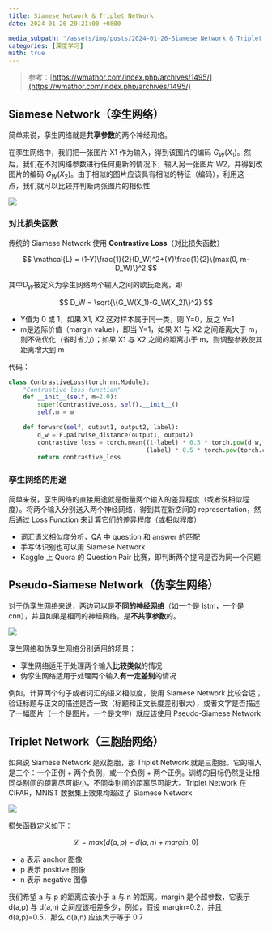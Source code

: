 ```yaml
---
title: Siamese Network & Triplet NetWork
date: 2024-01-26 20:21:00 +0800

media_subpath: "/assets/img/posts/2024-01-26-Siamese Network & Triplet NetWork"
categories: [深度学习]
math: true
---
```


> 参考：[https://wmathor.com/index.php/archives/1495/](https://wmathor.com/index.php/archives/1495/)

## Siamese Network（孪生网络）

简单来说，孪生网络就是**共享参数**的两个神经网络。

在孪生网络中，我们把一张图片 X1 作为输入，得到该图片的编码 $G_W(X_1)$。然后，我们在不对网络参数进行任何更新的情况下，输入另一张图片 W2，并得到改图片的编码 $G_W(X_2)$。由于相似的图片应该具有相似的特征（编码），利用这一点，我们就可以比较并判断两张图片的相似性

![](ls.png)

### 对比损失函数

传统的 Siamese Network 使用 **Contrastive Loss**（对比损失函数）

$$
\mathcal{L} = (1-Y)\frac{1}{2}(D_W)^2+(Y)\frac{1}{2}\{max(0, m-D_W)\}^2
$$

其中$D_W$被定义为孪生网络两个输入之间的欧氏距离，即

$$
D_W = \sqrt{\{G_W(X_1)-G_W(X_2)\}^2}
$$

-  Y值为 0 或 1，如果 X1, X2 这对样本属于同一类，则 Y=0，反之 Y=1
- m是边际价值（margin value），即当 Y=1，如果 X1 与 X2 之间距离大于 m，则不做优化（省时省力）；如果 X1 与 X2 之间的距离小于 m，则调整参数使其距离增大到 m

代码：

```python
class ContrastiveLoss(torch.nn.Module):
    "Contrastive loss function"
    def __init__(self, m=2.0):
        super(ContrastiveLoss, self).__init__()
        self.m = m
            
    def forward(self, output1, output2, label):
        d_w = F.pairwise_distance(output1, output2)
        contrastive_loss = torch.mean((1-label) * 0.5 * torch.pow(d_w, 2) +
                                      (label) * 0.5 * torch.pow(torch.clamp(self.m - d_w, min=0.0), 2))
        return contrastive_loss
```

### 孪生网络的用途

简单来说，孪生网络的直接用途就是衡量两个输入的差异程度（或者说相似程度）。将两个输入分别送入两个神经网络，得到其在新空间的 representation，然后通过 Loss Function 来计算它们的差异程度（或相似程度）

- 词汇语义相似度分析，QA 中 question 和 answer 的匹配
- 手写体识别也可以用 Siamese Network
- Kaggle 上 Quora 的 Question Pair 比赛，即判断两个提问是否为同一个问题

## Pseudo-Siamese Network（伪孪生网络）

对于伪孪生网络来说，两边可以是**不同的神经网络**（如一个是 lstm，一个是 cnn），并且如果是相同的神经网络，是**不共享参数**的。

![](PSN.jpg)

孪生网络和伪孪生网络分别适用的场景：

- 孪生网络适用于处理两个输入**比较类似**的情况
- 伪孪生网络适用于处理两个输入**有一定差别**的情况

例如，计算两个句子或者词汇的语义相似度，使用 Siamese Network 比较合适；验证标题与正文的描述是否一致（标题和正文长度差别很大），或者文字是否描述了一幅图片（一个是图片，一个是文字）就应该使用 Pseudo-Siamese Network

## Triplet Network（三胞胎网络）

如果说 Siamese Network 是双胞胎，那 Triplet Network 就是三胞胎。它的输入是三个：一个正例 + 两个负例，或一个负例 + 两个正例。训练的目标仍然是让相同类别间的距离尽可能小，不同类别间的距离尽可能大。Triplet Network 在 CIFAR，MNIST 数据集上效果均超过了 Siamese Network

![](tn.png)

损失函数定义如下：

$$
\mathcal{L}=max(d(a,p)-d(a,n)+margin, 0)
$$

- a 表示 anchor 图像
- p 表示 positive 图像
- n 表示 negative 图像

我们希望 a 与 p 的距离应该小于 a 与 n 的距离。margin 是个超参数，它表示 d(a,p) 与 d(a,n) 之间应该相差多少，例如，假设 margin=0.2，并且 d(a,p)=0.5，那么 d(a,n) 应该大于等于 0.7
